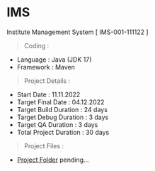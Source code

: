 # IMS
Institute Management System
[ IMS-001-111122 ]

> Coding :
- Language : Java (JDK 17)
- Framework : Maven

> Project Details :
- Start Date : 11.11.2022
- Target Final Date : 04.12.2022
- Target Build Duration : 24 days
- Target Debug Duration : 3 days
- Target QA Duration : 3 days
- Total Project Duration : 30 days

> Project Files :
- [Project Folder](#)
pending...
